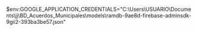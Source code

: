 $env:GOOGLE_APPLICATION_CREDENTIALS="C:\Users\USUARIO\Documents\jj\BD_Acuerdos_Municipales\models\ramdb-9ae8d-firebase-adminsdk-9gii2-393ba3be57.json"